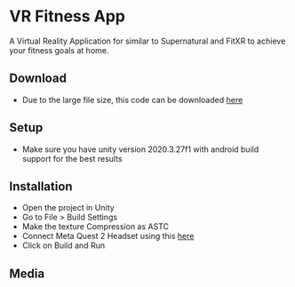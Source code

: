 <h1>VR Fitness App</h1>
A Virtual Reality Application for similar to Supernatural and FitXR to achieve your fitness goals at home.
<h2>Download</h2>
<ul>
	<li>Due to the large file size, this code can be downloaded <a href="https://drive.google.com/drive/folders/1lswS-WvfFrTursFWQEoaC8rPM_ZQf-1l?usp=sharing">here</a> </li>
</ul>
<h2>Setup</h2>
<ul>
	<li>Make sure you have unity version 2020.3.27f1 with android build support for the best results</li>
</ul>
<h2>Installation</h2>
<ul>
	<li>Open the project in Unity</li>
	<li>Go to File > Build Settings</li>
	<li>Make the texture Compression as ASTC</li>
	<li>Connect Meta Quest 2 Headset using this <a href="https://developer.oculus.com/documentation/unity/unity-enable-device/">here</a></li>
	<li>Click on Build and Run</li>
</ul>
<h2>Media</h2>
